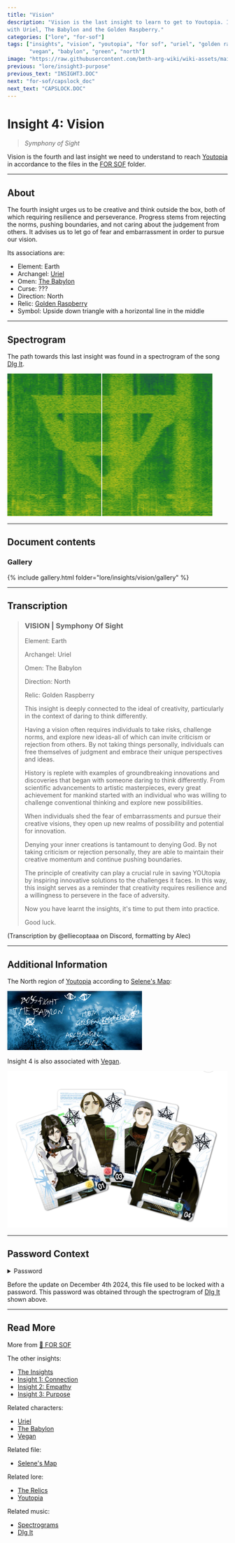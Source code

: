 ```yaml
---
title: "Vision"
description: "Vision is the last insight to learn to get to Youtopia. It is associated 
with Uriel, The Babylon and the Golden Raspberry."
categories: ["lore", "for-sof"]
tags: ["insights", "vision", "youtopia", "for sof", "uriel", "golden raspberry", 
       "vegan", "babylon", "green", "north"]
image: "https://raw.githubusercontent.com/bmth-arg-wiki/wiki-assets/main/lore/insights/vision/vision-300x300.png"
previous: "lore/insight3-purpose"
previous_text: "INSIGHT3.DOC"
next: "for-sof/capslock_doc"
next_text: "CAPSLOCK.DOC"
---
```


# Insight 4: Vision

> *Symphony of Sight*

Vision is the fourth and last insight we need to understand to reach [Youtopia](youtopia) 
in accordance to the files in the [FOR SOF](../for-sof/for-sof#for-sof) folder.

***

## About

The fourth insight urges us to be creative and think outside the box, 
both of which requiring resilience and perseverance. 
Progress stems from rejecting the norms, pushing boundaries, and not caring about the judgement from others. 
It advises us to let go of fear and embarrassment in order to pursue our vision.

Its associations are:

- Element: Earth
- Archangel: [Uriel](../characters/uriel)
- Omen: [The Babylon](../characters/babylon)
- Curse: ???
- Direction: North
- Relic: [Golden Raspberry](booklet#page-023)
- Symbol: Upside down triangle with a horizontal line in the middle

***

## Spectrogram

The path towards this last insight was found in a spectrogram of the song [DIg It](../music/song-digit).

![vision spectrogram dig it](https://raw.githubusercontent.com/bmth-arg-wiki/wiki-assets/main/lore/insights/vision/vision_spectrogram.png)

***

## Document contents

### Gallery

{% include gallery.html folder="lore/insights/vision/gallery" %}

***

## Transcription

> ### VISION | Symphony Of Sight
>
> Element: Earth
> 
> Archangel: Uriel
> 
> Omen: The Babylon
> 
> Direction: North
> 
> Relic: Golden Raspberry
>
> This insight is deeply connected to the ideal of creativity, particularly in the context of daring to think differently. 
>
> Having a vision often requires individuals to take risks, challenge norms, and explore new ideas-all 
> of which can invite criticism or rejection from others. By not taking things personally, 
> individuals can free themselves of judgment and embrace their unique perspectives and ideas.
>
> History is replete with examples of groundbreaking innovations and discoveries that began with someone daring to think differently. 
> From scientific advancements to artistic masterpieces, every great achievement for mankind started with an individual 
> who was willing to challenge conventional thinking and explore new possibilities.
>
> When individuals shed the fear of embarrassments and pursue their creative visions, 
> they open up new realms of possibility and potential for innovation.
>
> Denying your inner creations is tantamount to denying God. By not taking criticism or rejection personally, 
> they are able to maintain their creative momentum and continue pushing boundaries.
>
> The principle of creativity can play a crucial rule in saving YOUtopia by inspiring innovative solutions to the challenges it faces. 
> In this way, this insight serves as a reminder that creativity requires resilience and a willingness to persevere in the face of adversity.
>
> Now you have learnt the insights, it's time to put them into practice.
>
> Good luck.

(Transcription by @elliecoptaaa on Discord, formatting by Alec)

***

## Additional Information

The North region of [Youtopia](youtopia) according to [Selene's Map](../for-sof/selenes_map):

![Vision on Selene's map](https://raw.githubusercontent.com/bmth-arg-wiki/wiki-assets/main/lore/insights/vision/vision-selenes-map.png)

Insight 4 is also associated with [Vegan](../characters/vegan).

![Band cards with Vegan for vision](https://raw.githubusercontent.com/bmth-arg-wiki/wiki-assets/main/characters/band-cards.png)

***

## Password Context

<details class="password">
  <summary>Password</summary>

vision
</details>

Before the update on December 4th 2024, this file used to be locked with a password.
This password was obtained through the spectrogram of [DIg It](../music/song-digit) shown above.

***

## Read More

More from [📁 FOR SOF](../for-sof/for-sof#for-sof)

The other insights:

- [The Insights](insights)
- [Insight 1: Connection](insight1-connection)
- [Insight 2: Empathy](insight2-empathy)
- [Insight 3: Purpose](insight3-purpose)

Related characters:

- [Uriel](../characters/uriel)
- [The Babylon](../characters/babylon)
- [Vegan](../characters/vegan)

Related file:

- [Selene's Map](../for-sof/selenes_map)

Related lore:

- [The Relics](booklet#page-023)
- [Youtopia](youtopia)

Related music:

- [Spectrograms](../music/spectrograms)
- [DIg It](../music/song-digit)